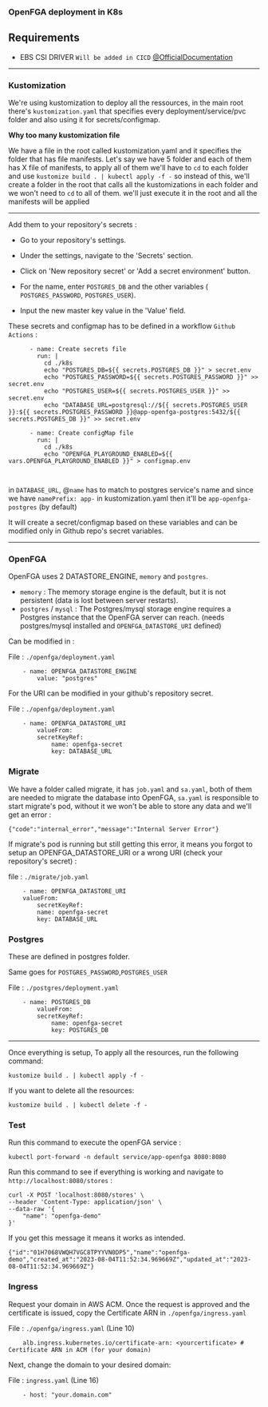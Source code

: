 ### **OpenFGA deployment in K8s**


## Requirements

- EBS CSI DRIVER `Will be added in CICD` [@OfficialDocumentation](https://docs.aws.amazon.com/eks/latest/userguide/ebs-csi.html)

---


### **Kustomization**

We're using kustomization to deploy all the ressources, in the main root there's `kustomization.yaml` that specifies every deployment/service/pvc folder and also using it for secrets/configmap.


**Why too many kustomization file**

We have a file in the root called kustomization.yaml and it specifies the folder that has file manifests.
Let's say we have 5 folder and each of them has X file of manifests, to apply all of them we'll have to `cd` to each folder and use `kustomize build . | kubectl apply -f -` so instead of this, we'll create a folder in the root that calls all the kustomizations in each folder and we won't need to `cd` to all of them. we'll just execute it in the root and all the manifests will be applied

---

Add them to your repository's secrets : 

- Go to your repository's settings.

- Under the settings, navigate to the 'Secrets' section.

- Click on 'New repository secret' or 'Add a secret environment' button.

- For the name, enter `POSTGRES_DB` and the other variables ( `POSTGRES_PASSWORD`, `POSTGRES_USER`).

- Input the new master key value in the 'Value' field.

These secrets and configmap has to be defined in a workflow `Github Actions` : 

```
      - name: Create secrets file
        run: |
          cd ./k8s
          echo "POSTGRES_DB=${{ secrets.POSTGRES_DB }}" > secret.env
          echo "POSTGRES_PASSWORD=${{ secrets.POSTGRES_PASSWORD }}" >> secret.env
          echo "POSTGRES_USER=${{ secrets.POSTGRES_USER }}" >> secret.env
          echo "DATABASE_URL=postgresql://${{ secrets.POSTGRES_USER }}:${{ secrets.POSTGRES_PASSWORD }}@app-openfga-postgres:5432/${{ secrets.POSTGRES_DB }}" >> secret.env
          
      - name: Create configMap file
        run: |
          cd ./k8s
          echo "OPENFGA_PLAYGROUND_ENABLED=${{ vars.OPENFGA_PLAYGROUND_ENABLED }}" > configmap.env



```

in `DATABASE_URL`, @`name` has to match to postgres service's name and since we have `namePrefix: app-` in kustomization.yaml then it'll be `app-openfga-postgres` (by default)


It will create a secret/configmap based on these variables and can be modified only in Github repo's secret variables.


---

### **OpenFGA**

OpenFGA uses 2 DATASTORE_ENGINE, `memory` and `postgres`.

- `memory` : The memory storage engine is the default, but it is not persistent (data is lost between server restarts).
- `postgres` / `mysql` : The Postgres/mysql storage engine requires a Postgres instance that the OpenFGA server can reach. (needs postgres/mysql installed and `OPENFGA_DATASTORE_URI` defined)


Can be modified in :

File : `./openfga/deployment.yaml`
```
    - name: OPENFGA_DATASTORE_ENGINE
        value: "postgres"
```

For the URI can be modified in your github's repository secret.

File : `./openfga/deployment.yaml`
```
    - name: OPENFGA_DATASTORE_URI
        valueFrom:
        secretKeyRef:
            name: openfga-secret
            key: DATABASE_URL
```


### **Migrate**

We have a folder called migrate, it has `job.yaml` and `sa.yaml`, both of them are needed to migrate the database into OpenFGA, `sa.yaml` is responsible to start migrate's pod, without it we won't be able to store any data and we'll get an error :

```
{"code":"internal_error","message":"Internal Server Error"}

```

If migrate's pod is running but still getting this error, it means you forgot to setup an OPENFGA_DATASTORE_URI or a wrong URI (check your repository's secret) :

file : `./migrate/job.yaml`
```
    - name: OPENFGA_DATASTORE_URI
    valueFrom:
        secretKeyRef:
        name: openfga-secret
        key: DATABASE_URL
```

### **Postgres**

These are defined in postgres folder.

Same goes for `POSTGRES_PASSWORD`,`POSTGRES_USER`

File : `./postgres/deployment.yaml`
```
    - name: POSTGRES_DB
        valueFrom:
        secretKeyRef:
            name: openfga-secret
            key: POSTGRES_DB
```

---

Once everything is setup, To apply all the resources, run the following command:

`kustomize build . | kubectl apply -f - `

If you want to delete all the resources:

`kustomize build . | kubectl delete -f - `


### **Test**

Run this command to execute the openFGA service :

```
kubectl port-forward -n default service/app-openfga 8080:8080
```

Run this command to see if everything is working and navigate to `http://localhost:8080/stores` :

```
curl -X POST 'localhost:8080/stores' \
--header 'Content-Type: application/json' \
--data-raw '{
    "name": "openfga-demo"
}'
```

If you get this message it means it works as intended.

```
{"id":"01H7068VWQH7VGC8TPYYVN0DP5","name":"openfga-demo","created_at":"2023-08-04T11:52:34.969669Z","updated_at":"2023-08-04T11:52:34.969669Z"}

```

### **Ingress**


Request your domain in AWS ACM. Once the request is approved and the certificate is issued, copy the Certificate ARN in `./openfga/ingress.yaml`

File : `./openfga/ingress.yaml` (Line 10)
```
    alb.ingress.kubernetes.io/certificate-arn: <yourcertificate> # Certificate ARN in ACM (for your domain)
```

Next, change the domain to your desired domain:

File : `ingress.yaml` (Line 16)
```
    - host: "your.domain.com"
```


